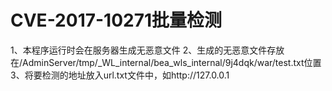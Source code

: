 # CVE-2017-10271批量检测
1、本程序运行时会在服务器生成无恶意文件
2、生成的无恶意文件存放在/AdminServer/tmp/_WL_internal/bea_wls_internal/9j4dqk/war/test.txt位置
3、将要检测的地址放入url.txt文件中，如http://127.0.0.1
